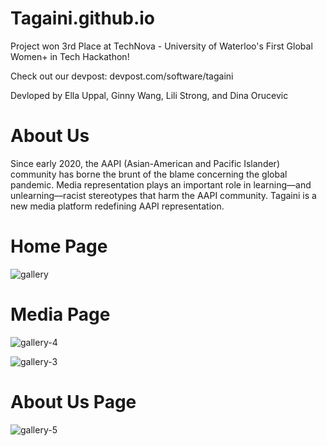 # Tagaini.github.io
Project won 3rd Place at TechNova - University of Waterloo's First Global Women+ in Tech Hackathon!

Check out our devpost: devpost.com/software/tagaini 

Devloped by Ella Uppal, Ginny Wang, Lili Strong, and Dina Orucevic

# About Us
Since early 2020, the AAPI (Asian-American and Pacific Islander) community has borne the brunt of the blame concerning the global pandemic. Media representation plays an important role in learning—and unlearning—racist stereotypes that harm the AAPI community. Tagaini is a new media platform redefining AAPI representation.

# Home Page
![gallery](https://user-images.githubusercontent.com/89555654/147675530-f553be9d-6a39-4014-893f-85bab6af5147.jpg)

# Media Page
![gallery-4](https://user-images.githubusercontent.com/89555654/147675805-7e2ce039-ccfc-4b3f-a436-8f7425226ed0.jpg)

![gallery-3](https://user-images.githubusercontent.com/89555654/147675599-9a9e2985-7143-4f7b-8404-fe17487c2260.jpg)

# About Us Page
![gallery-5](https://user-images.githubusercontent.com/89555654/147675783-3673aa30-8f84-4f63-a805-7da8a0c25e97.jpg)
